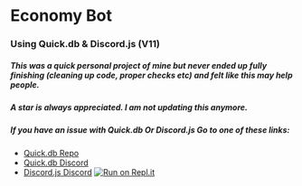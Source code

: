 # Economy Bot
### Using Quick.db & Discord.js (V11)

##### This was a quick personal project of mine but never ended up fully finishing (cleaning up code, proper checks etc) and felt like this may help people.
##### A star is always appreciated. I am not updating this anymore.
##### If you have an issue with Quick.db Or Discord.js Go to one of these links:

+ [Quick.db Repo](https://github.com/TrueXPixels/quick.db)
+ [Quick.db Discord](https://discordapp.com/invite/plexidev)
+ [Discord.js Discord](https://discordapp.com/invite/bRCvFy9)
[![Run on Repl.it](https://repl.it/badge/github/chxlls/economybot)](https://repl.it/github/chxlls/economybot)